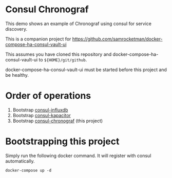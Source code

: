 # Consul Chronograf

This demo shows an example of Chronograf using consul for service discovery.

This is a companion project for
https://github.com/samrocketman/docker-compose-ha-consul-vault-ui

This assumes you have cloned this repository and
docker-compose-ha-consul-vault-ui to `${HOME}/git/github`.

docker-compose-ha-consul-vault-ui must be started before this project and be
healthy.

# Order of operations

1. Bootstrap [consul-influxdb][consul-influxdb]
2. Bootstrap [consul-kapacitor][consul-kapacitor]
3. Bootstrap [consul-chronograf][consul-chronograf] (this project)

# Bootstrapping this project

Simply run the following docker command.  It will register with consul
automatically.

    docker-compose up -d

[consul-chronograf]: https://github.com/samrocketman/consul-chronograf
[consul-influxdb]: https://github.com/samrocketman/consul-influxdb
[consul-kapacitor]: https://github.com/samrocketman/consul-kapacitor
